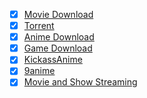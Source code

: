 - [x] [Movie Download](https://yts.mx/)
- [x] [Torrent](https://1337x.to/)
- [x] [Anime Download](https://animepahe.com/)
- [x] [Game Download](https://fitgirl-repacks.site/)
- [x] [KickassAnime](https://www2.kickassanime.ro/)
- [x] [9anime](https://9anime.gs/)
- [x] [Movie and Show Streaming](https://www4.fbox.to/)